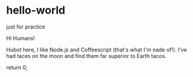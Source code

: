 # hello-world
just for practice


Hi Humans!

Hubot here, I like Node.js and Coffeescript (that's what I'm nade of!).
I've had taces on the moon and find them far superior to Earth tacos.

return 0;
